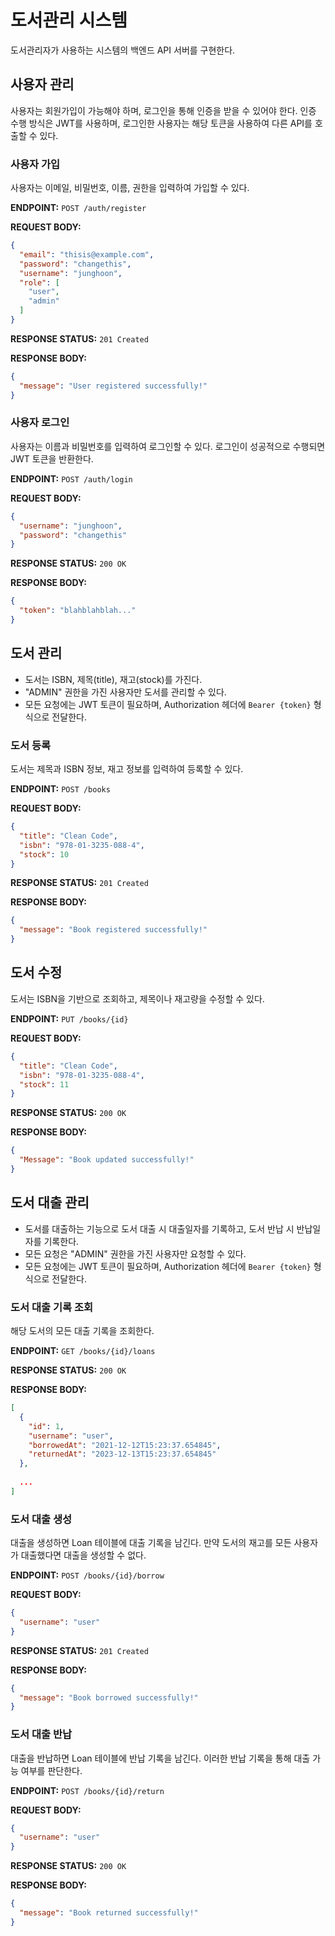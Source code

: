 도서관리 시스템
===

도서관리자가 사용하는 시스템의 백엔드 API 서버를 구현한다.

## 사용자 관리

사용자는 회원가입이 가능해야 하며, 로그인을 통해 인증을 받을 수 있어야 한다.
인증 수행 방식은 JWT를 사용하며, 로그인한 사용자는 해당 토큰을 사용하여 다른 API를 호출할 수 있다.

### 사용자 가입

사용자는 이메일, 비밀번호, 이름, 권한을 입력하여 가입할 수 있다.

**ENDPOINT:** `POST /auth/register`

**REQUEST BODY:**

```json
{
  "email": "thisis@example.com",
  "password": "changethis",
  "username": "junghoon",
  "role": [
    "user",
    "admin"
  ]
}
```

**RESPONSE STATUS:** `201 Created`

**RESPONSE BODY:**

```json
{
  "message": "User registered successfully!"
}
```

### 사용자 로그인

사용자는 이름과 비밀번호를 입력하여 로그인할 수 있다. 로그인이 성공적으로 수행되면 JWT 토큰을 반환한다.

**ENDPOINT:** `POST /auth/login`

**REQUEST BODY:**

```json
{
  "username": "junghoon",
  "password": "changethis"
}
```

**RESPONSE STATUS:** `200 OK`

**RESPONSE BODY:**

```json
{
  "token": "blahblahblah..."
}
```

## 도서 관리

- 도서는 ISBN, 제목(title), 재고(stock)를 가진다.
- "ADMIN" 권한을 가진 사용자만 도서를 관리할 수 있다.
- 모든 요청에는 JWT 토큰이 필요하며, Authorization 헤더에 `Bearer {token}` 형식으로 전달한다.

### 도서 등록

도서는 제목과 ISBN 정보, 재고 정보를 입력하여 등록할 수 있다.

**ENDPOINT:** `POST /books`

**REQUEST BODY:**

```json
{
  "title": "Clean Code",
  "isbn": "978-01-3235-088-4",
  "stock": 10
}
```

**RESPONSE STATUS:** `201 Created`

**RESPONSE BODY:**

```json
{
  "message": "Book registered successfully!"
}
```

## 도서 수정

도서는 ISBN을 기반으로 조회하고, 제목이나 재고량을 수정할 수 있다.

**ENDPOINT:** `PUT /books/{id}`

**REQUEST BODY:**

```json
{
  "title": "Clean Code",
  "isbn": "978-01-3235-088-4",
  "stock": 11
}
```

**RESPONSE STATUS:** `200 OK`

**RESPONSE BODY:**

```json
{
  "Message": "Book updated successfully!"
}
```

## 도서 대출 관리

- 도서를 대출하는 기능으로 도서 대출 시 대출일자를 기록하고, 도서 반납 시 반납일자를 기록한다.
- 모든 요청은 "ADMIN" 권한을 가진 사용자만 요청할 수 있다.
- 모든 요청에는 JWT 토큰이 필요하며, Authorization 헤더에 `Bearer {token}` 형식으로 전달한다.

### 도서 대출 기록 조회

해당 도서의 모든 대출 기록을 조회한다.

**ENDPOINT:** `GET /books/{id}/loans`

**RESPONSE STATUS:** `200 OK`

**RESPONSE BODY:**

```json
[
  {
    "id": 1,
    "username": "user",
    "borrowedAt": "2021-12-12T15:23:37.654845",
    "returnedAt": "2023-12-13T15:23:37.654845"
  },
  
  ...
]
```

### 도서 대출 생성

대출을 생성하면 Loan 테이블에 대출 기록을 남긴다.
만약 도서의 재고를 모든 사용자가 대출했다면 대출을 생성할 수 없다.

**ENDPOINT:** `POST /books/{id}/borrow`

**REQUEST BODY:**

```json
{
  "username": "user"
}
```

**RESPONSE STATUS:** `201 Created`

**RESPONSE BODY:**

```json
{
  "message": "Book borrowed successfully!"
}
```

### 도서 대출 반납

대출을 반납하면 Loan 테이블에 반납 기록을 남긴다.
이러한 반납 기록을 통해 대출 가능 여부를 판단한다.

**ENDPOINT:** `POST /books/{id}/return`

**REQUEST BODY:**

```json
{
  "username": "user"
}
```

**RESPONSE STATUS:** `200 OK`

**RESPONSE BODY:**

```json
{
  "message": "Book returned successfully!"
}
```
